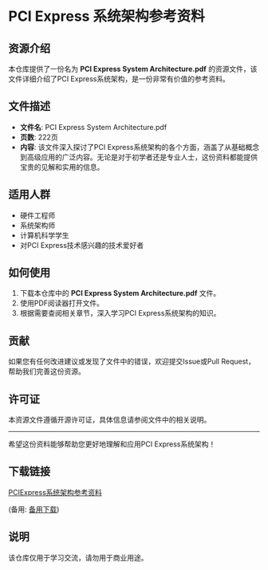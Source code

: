 # PCI Express 系统架构参考资料

## 资源介绍

本仓库提供了一份名为 **PCI Express System Architecture.pdf** 的资源文件，该文件详细介绍了PCI Express系统架构，是一份非常有价值的参考资料。

## 文件描述

- **文件名**: PCI Express System Architecture.pdf
- **页数**: 222页
- **内容**: 该文件深入探讨了PCI Express系统架构的各个方面，涵盖了从基础概念到高级应用的广泛内容。无论是对于初学者还是专业人士，这份资料都能提供宝贵的见解和实用的信息。

## 适用人群

- 硬件工程师
- 系统架构师
- 计算机科学学生
- 对PCI Express技术感兴趣的技术爱好者

## 如何使用

1. 下载本仓库中的 **PCI Express System Architecture.pdf** 文件。
2. 使用PDF阅读器打开文件。
3. 根据需要查阅相关章节，深入学习PCI Express系统架构的知识。

## 贡献

如果您有任何改进建议或发现了文件中的错误，欢迎提交Issue或Pull Request，帮助我们完善这份资源。

## 许可证

本资源文件遵循开源许可证，具体信息请参阅文件中的相关说明。

---

希望这份资料能够帮助您更好地理解和应用PCI Express系统架构！

## 下载链接
[PCIExpress系统架构参考资料](https://pan.quark.cn/s/5429ff976704) 

(备用: [备用下载](https://pan.baidu.com/s/1vtPecQha7AgmZSeMSjDV5w?pwd=2lfk))

## 说明

该仓库仅用于学习交流，请勿用于商业用途。
